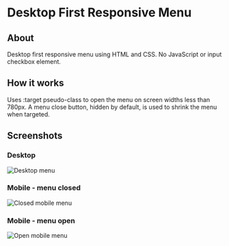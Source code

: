# Desktop First Responsive Menu

## About
Desktop first responsive menu using HTML and CSS. No JavaScript or input checkbox element. 

## How it works
Uses :target pseudo-class to open the menu on screen widths less than 780px. A menu close button, hidden by default, is used to shrink the menu when targeted.

## Screenshots
### Desktop
![Desktop menu](Navbar/images/navbar-desktop)
### Mobile - menu closed
![Closed mobile menu](Navbar/images/navbar-mobile-closed)
### Mobile - menu open
![Open mobile menu](Navbar/images/navbar-mobile-open)
